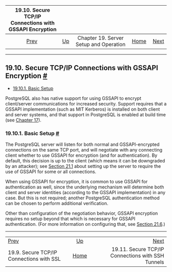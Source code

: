 <!--?xml version="1.0" encoding="UTF-8" standalone="no"?-->

|      19.10. Secure TCP/IP Connections with GSSAPI Encryption     |                                                             |                                        |                                                       |                                                                               |
| :--------------------------------------------------------------: | :---------------------------------------------------------- | :------------------------------------: | ----------------------------------------------------: | ----------------------------------------------------------------------------: |
| [Prev](ssl-tcp.html "19.9. Secure TCP/IP Connections with SSL")  | [Up](runtime.html "Chapter 19. Server Setup and Operation") | Chapter 19. Server Setup and Operation | [Home](index.html "PostgreSQL 17devel Documentation") |  [Next](ssh-tunnels.html "19.11. Secure TCP/IP Connections with SSH Tunnels") |

***

## 19.10. Secure TCP/IP Connections with GSSAPI Encryption [#](#GSSAPI-ENC)

* [19.10.1. Basic Setup](gssapi-enc.html#GSSAPI-SETUP)

PostgreSQL also has native support for using GSSAPI to encrypt client/server communications for increased security. Support requires that a GSSAPI implementation (such as MIT Kerberos) is installed on both client and server systems, and that support in PostgreSQL is enabled at build time (see [Chapter 17](installation.html "Chapter 17. Installation from Source Code")).

### 19.10.1. Basic Setup [#](#GSSAPI-SETUP)

The PostgreSQL server will listen for both normal and GSSAPI-encrypted connections on the same TCP port, and will negotiate with any connecting client whether to use GSSAPI for encryption (and for authentication). By default, this decision is up to the client (which means it can be downgraded by an attacker); see [Section 21.1](auth-pg-hba-conf.html "21.1. The pg_hba.conf File") about setting up the server to require the use of GSSAPI for some or all connections.

When using GSSAPI for encryption, it is common to use GSSAPI for authentication as well, since the underlying mechanism will determine both client and server identities (according to the GSSAPI implementation) in any case. But this is not required; another PostgreSQL authentication method can be chosen to perform additional verification.

Other than configuration of the negotiation behavior, GSSAPI encryption requires no setup beyond that which is necessary for GSSAPI authentication. (For more information on configuring that, see [Section 21.6](gssapi-auth.html "21.6. GSSAPI Authentication").)

***

|                                                                  |                                                             |                                                                               |
| :--------------------------------------------------------------- | :---------------------------------------------------------: | ----------------------------------------------------------------------------: |
| [Prev](ssl-tcp.html "19.9. Secure TCP/IP Connections with SSL")  | [Up](runtime.html "Chapter 19. Server Setup and Operation") |  [Next](ssh-tunnels.html "19.11. Secure TCP/IP Connections with SSH Tunnels") |
| 19.9. Secure TCP/IP Connections with SSL                         |    [Home](index.html "PostgreSQL 17devel Documentation")    |                             19.11. Secure TCP/IP Connections with SSH Tunnels |
